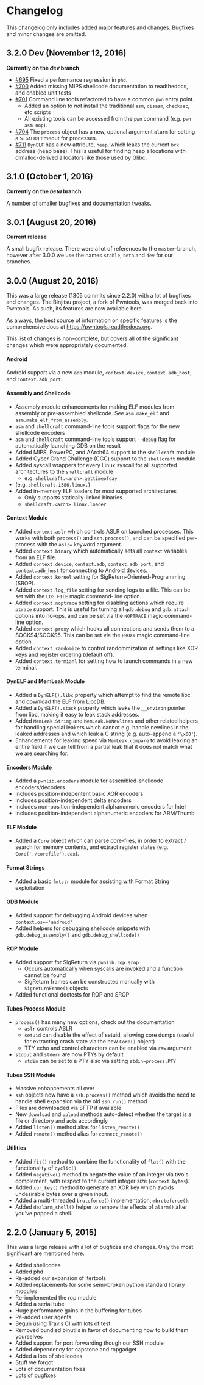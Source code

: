 # Changelog

This changelog only includes added major features and changes. Bugfixes and
minor changes are omitted.

## 3.2.0 Dev (November 12, 2016)

**Currently on the _dev_ branch**

- [#695][695] Fixed a performance regression in `phd`.
- [#700][700] Added missing MIPS shellcode documentation to readthedocs, and enabled unit tests
- [#701][701] Command line tools refactored to have a common `pwn` entry point.
    + Added an option to *not* install the traditional `asm`, `disasm`, `checksec`, etc scripts
    + All existing tools can be accessed from the `pwn` command (e.g. `pwn asm nop`).
- [#704][704] The `process` object has a new, optional argument `alarm` for setting a `SIGALRM` timeout for processes.
- [#711][711] `DynELF` has a new attribute, `heap`, which leaks the current `brk` address (heap base).  This is useful for finding heap allocations with dlmalloc-derived allocators like those used by Glibc.

[695]: https://github.com/Gallopsled/pwntools/pull/695
[700]: https://github.com/Gallopsled/pwntools/pull/700
[701]: https://github.com/Gallopsled/pwntools/pull/701
[704]: https://github.com/Gallopsled/pwntools/pull/704
[711]: https://github.com/Gallopsled/pwntools/pull/711

## 3.1.0 (October 1, 2016)

**Currently on the _beta_ branch**

A number of smaller bugfixes and documentation tweaks.

## 3.0.1 (August 20, 2016)

**Current release**

A small bugfix release. There were a lot of references to the `master`-branch, however after 3.0.0 we use the names `stable`, `beta` and `dev` for our branches.

## 3.0.0 (August 20, 2016)

This was a large release (1305 commits since 2.2.0) with a lot of bugfixes and changes.  The Binjitsu project, a fork of Pwntools, was merged back into Pwntools.  As such, its features are now available here.

As always, the best source of information on specific features is the comprehensive docs at https://pwntools.readthedocs.org.

This list of changes is non-complete, but covers all of the significant changes which were appropriately documented.

#### Android

Android support via a new `adb` module, `context.device`, `context.adb_host`, and `context.adb_port`.

#### Assembly and Shellcode

- Assembly module enhancements for making ELF modules from assembly or pre-assembled shellcode.  See `asm.make_elf` and `asm.make_elf_from_assembly`.
- `asm` and `shellcraft` command-line tools support flags for the new shellcode encoders
- `asm` and `shellcraft` command-line tools support `--debug` flag for automatically launching GDB on the result
- Added MIPS, PowerPC, and AArch64 support to the `shellcraft` module
- Added Cyber Grand Challenge (CGC) support to the `shellcraft` module
- Added syscall wrappers for every Linux syscall for all supported architectures to the `shellcraft` module
    + e.g. `shellcraft.<arch>.gettimeofday`
- (e.g. `shellcraft.i386.linux.`)
- Added in-memory ELF loaders for most supported architectures
    + Only supports statically-linked binaries
    + `shellcraft.<arch>.linux.loader`

#### Context Module

- Added `context.aslr` which controls ASLR on launched processes.  This works with both `process()` and `ssh.process()`, and can be specified per-process with the `aslr=` keyword argument.
- Added `context.binary` which automatically sets all `context` variables from an ELF file.
- Added `context.device`, `context.adb`, `context.adb_port`, and `context.adb_host` for connecting to Android devices.
- Added `context.kernel` setting for SigReturn-Oriented-Programming (SROP).
- Added `context.log_file` setting for sending logs to a file.  This can be set with the `LOG_FILE` magic command-line option.
- Added `context.noptrace` setting for disabling actions which require `ptrace` support.  This is useful for turning all `gdb.debug` and `gdb.attach` options into no-ops, and can be set via the `NOPTRACE` magic command-line option.
- Added `context.proxy` which hooks all connections and sends them to a SOCKS4/SOCKS5.  This can be set via the `PROXY` magic command-line option.
- Added `context.randomize` to control randommization of settings like XOR keys and register ordering (default off).
- Added `context.termianl` for setting how to launch commands in a new terminal.

#### DynELF and MemLeak Module

- Added a `DynELF().libc` property which attempt to find the remote libc and download the ELF from LibcDB.
- Added a `DynELF().stack` property which leaks the `__environ` pointer from libc, making it easy to leak stack addresses.
- Added `MemLeak.String` and `MemLeak.NoNewlines` and other related helpers for handling special leakers which cannot e.g. handle newlines in the leaked addresses and which leak a C string (e.g. auto-append a `'\x00'`).
- Enhancements for leaking speed via `MemLeak.compare` to avoid leaking an entire field if we can tell from a partial leak that it does not match what we are searching for.

#### Encoders Module

- Added a `pwnlib.encoders` module for assembled-shellcode encoders/decoders
- Includes position-indepentent basic XOR encoders
- Includes position-independent delta encoders
- Includes non-position-independent alphanumeric encoders for Intel
- Includes position-independent alphanumeric encoders for ARM/Thumb

#### ELF Module

- Added a `Core` object which can parse core-files, in order to extract / search for memory contents, and extract register states (e.g. `Core('./corefile').eax`).

#### Format Strings

- Added a basic `fmtstr` module for assisting with Format String exploitation

#### GDB Module

- Added support for debugging Android devices when `context.os=='android'`
- Added helpers for debugging shellcode snippets with `gdb.debug_assembly()` and `gdb.debug_shellcode()`

#### ROP Module

- Added support for SigReturn via `pwnlib.rop.srop`
    + Occurs automatically when syscalls are invoked and a function cannot be found
    + SigReturn frames can be constructed manually with `SigreturnFrame()` objects
- Added functional doctests for ROP and SROP

#### Tubes Process Module

- `process()` has many new options, check out the documentation
    + `aslr` controls ASLR
    + `setuid` can disable the effect of setuid, allowing core dumps (useful for extracting crash state via the new `Core()` object)
    + TTY echo and control characters can be enabled via `raw` argument
- `stdout` and `stderr` are now PTYs by default
    + `stdin` can be set to a PTY also via setting `stdin=process.PTY`

#### Tubes SSH Module

- Massive enhancements all over
- `ssh` objects now have a `ssh.process()` method which avoids the need to handle shell expansion via the old `ssh.run()` method
- Files are downloaded via SFTP if available
- New `download` and `upload` methods auto-detect whether the target is a file or directory and acts accordingly
- Added `listen()` method alias for `listen_remote()`
- Added `remote()` method alias for `connect_remote()`

#### Utilities

- Added `fit()` method to combine the functionality of `flat()` with the functionality of `cyclic()`
- Added `negative()` method to negate the value of an integer via two's complement, with respect to the current integer size (`context.bytes`).
- Added `xor_key()` method to generate an XOR key which avoids undesirable bytes over a given input.
- Added a multi-threaded `bruteforce()` implementation, `mbruteforce()`.
- Added `dealarm_shell()` helper to remove the effects of `alarm()` after you've popped a shell.

## 2.2.0 (January 5, 2015)

This was a large release with a lot of bugfixes and changes. Only the most significant
are mentioned here.

- Added shellcodes
- Added phd
- Re-added our expansion of itertools
- Added replacements for some semi-broken python standard library modules
- Re-implemented the rop module
- Added a serial tube
- Huge performance gains in the buffering for tubes
- Re-added user agents
- Begun using Travis CI with lots of test
- Removed bundled binutils in favor of documenting how to build them yourselves
- Added support for port forwarding though our SSH module
- Added dependency for capstone and ropgadget
- Added a lots of shellcodes
- Stuff we forgot
- Lots of documentation fixes
- Lots of bugfixes
